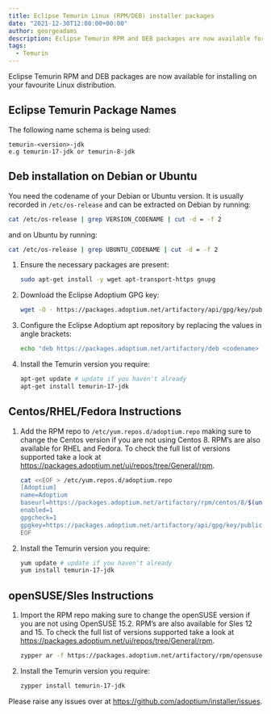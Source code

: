 ```yaml
---
title: Eclipse Temurin Linux (RPM/DEB) installer packages
date: "2021-12-30T12:00:00+00:00"
author: georgeadams
description: Eclipse Temurin RPM and DEB packages are now available for installing on your favourite Linux distribution.
tags:
  - Temurin
---
```


Eclipse Temurin RPM and DEB packages are now available for installing on your favourite Linux distribution.

## Eclipse Temurin Package Names
The following name schema is being used:

```
temurin-<version>-jdk
e.g temurin-17-jdk or temurin-8-jdk
```

## Deb installation on Debian or Ubuntu

You need the codename of your Debian or Ubuntu version. It is usually recorded in `/etc/os-release` and can be extracted on Debian by running:

```bash
cat /etc/os-release | grep VERSION_CODENAME | cut -d = -f 2
```

and on Ubuntu by running:

```bash
cat /etc/os-release | grep UBUNTU_CODENAME | cut -d = -f 2
```

1. Ensure the necessary packages are present:
    ```bash
    sudo apt-get install -y wget apt-transport-https gnupg
    ```
1. Download the Eclipse Adoptium GPG key:
    ```bash
    wget -O - https://packages.adoptium.net/artifactory/api/gpg/key/public | sudo apt-key add -
    ```
1. Configure the Eclipse Adoptium apt repository by replacing the values in angle brackets:
    ```bash
    echo "deb https://packages.adoptium.net/artifactory/deb <codename> main" | sudo tee /etc/apt/sources.list.d/adoptium.list
    ```
1. Install the Temurin version you require:
    ```bash
    apt-get update # update if you haven't already
    apt-get install temurin-17-jdk
    ```

## Centos/RHEL/Fedora Instructions

1. Add the RPM repo to `/etc/yum.repos.d/adoptium.repo` making sure to change the Centos version if you are not using Centos 8. RPM’s are also available for RHEL and Fedora. To check the full list of versions supported take a look at https://packages.adoptium.net/ui/repos/tree/General/rpm.
    ```bash
    cat <<EOF > /etc/yum.repos.d/adoptium.repo
    [Adoptium]
    name=Adoptium
    baseurl=https://packages.adoptium.net/artifactory/rpm/centos/8/$(uname -m)
    enabled=1
    gpgcheck=1
    gpgkey=https://packages.adoptium.net/artifactory/api/gpg/key/public
    EOF
    ```
1. Install the Temurin version you require:
    ```bash
    yum update # update if you haven't already
    yum install temurin-17-jdk
    ```

## openSUSE/Sles Instructions

1. Import the RPM repo making sure to change the openSUSE version if you are not using OpenSUSE 15.2. RPM’s are also available for Sles 12 and 15. To check the full list of versions supported take a look at https://packages.adoptium.net/ui/repos/tree/General/rpm.
    ```bash
    zypper ar -f https://packages.adoptium.net/artifactory/rpm/opensuse/15.2/$(uname -m) adoptium
    ```
1. Install the Temurin version you require:
    ```bash
    zypper install temurin-17-jdk
    ```

Please raise any issues over at https://github.com/adoptium/installer/issues.